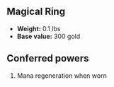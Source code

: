 ## Magical Ring
- **Weight:** 0.1 lbs
- **Base value:** 300 gold
## Conferred powers
1. Mana regeneration when worn

